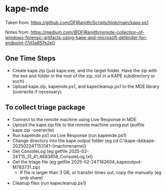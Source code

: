 # kape-mde

Taken from:  https://github.com/DFIRanjith/Scripts/blob/main/kape.ps1

Notes from:  https://medium.com/@DFIRanjith/remote-collection-of-windows-forensic-artifacts-using-kape-and-microsoft-defender-for-endpoint-f7d3a857e2e0


## One Time Steps
- Create kape.zip (just kape.exe, and the target folder. Have the zip with the exe and folder in the root of the zip, not in a KAPE subdirectory or such)
- Upload kape.zip, kapemde.ps1, and kapecleanup.ps1 to the MDE library (overwrite if necessary)

## To collect triage package
- Connect to the remote machine using Live Response in MDE
- Upload the kape.zip file to the remote machine using put (putfile kape.zip -overwrite)
- Run kapemde.ps1 via Live Response (run kapemde.ps1)
- Change directory into the kape output folder (eg cd C:\kape-da\kape-20250224T153141-{machinename})
- Get ConsoleLog (eg getfile 2025-02-24T15_31_41_4683858_ConsoleLog.txt)
- Get the triage file (eg getfile 2025-02-24T162604_kapeoutput-M783731.zip)
  - If file is larger than 3 GB, or transfer times out, copy file manually (eg smb share)
- Cleanup files (run kapecleanup.ps1)
